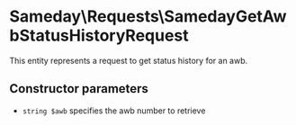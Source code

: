 # Sameday\Requests\SamedayGetAwbStatusHistoryRequest

This entity represents a request to get status history for an awb.

## Constructor parameters

- `string $awb` specifies the awb number to retrieve
